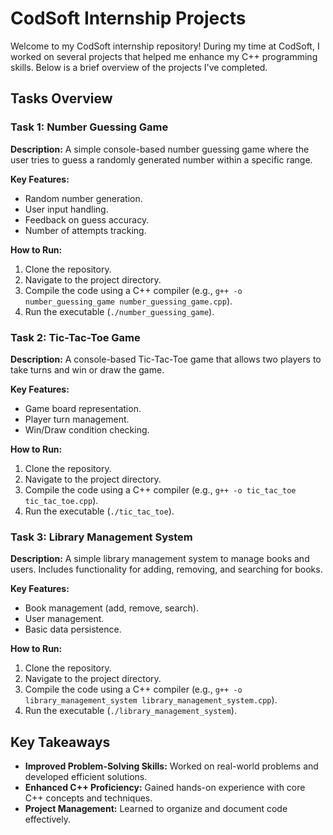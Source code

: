 # CodSoft Internship Projects

Welcome to my CodSoft internship repository! During my time at CodSoft, I worked on several projects that helped me enhance my C++ programming skills. Below is a brief overview of the projects I've completed.

## Tasks Overview

### Task 1: Number Guessing Game

**Description:**
A simple console-based number guessing game where the user tries to guess a randomly generated number within a specific range.

**Key Features:**
- Random number generation.
- User input handling.
- Feedback on guess accuracy.
- Number of attempts tracking.

**How to Run:**
1. Clone the repository.
2. Navigate to the project directory.
3. Compile the code using a C++ compiler (e.g., `g++ -o number_guessing_game number_guessing_game.cpp`).
4. Run the executable (`./number_guessing_game`).

### Task 2: Tic-Tac-Toe Game

**Description:**
A console-based Tic-Tac-Toe game that allows two players to take turns and win or draw the game.

**Key Features:**
- Game board representation.
- Player turn management.
- Win/Draw condition checking.

**How to Run:**
1. Clone the repository.
2. Navigate to the project directory.
3. Compile the code using a C++ compiler (e.g., `g++ -o tic_tac_toe tic_tac_toe.cpp`).
4. Run the executable (`./tic_tac_toe`).

### Task 3: Library Management System

**Description:**
A simple library management system to manage books and users. Includes functionality for adding, removing, and searching for books.

**Key Features:**
- Book management (add, remove, search).
- User management.
- Basic data persistence.

**How to Run:**
1. Clone the repository.
2. Navigate to the project directory.
3. Compile the code using a C++ compiler (e.g., `g++ -o library_management_system library_management_system.cpp`).
4. Run the executable (`./library_management_system`).

## Key Takeaways

- **Improved Problem-Solving Skills:** Worked on real-world problems and developed efficient solutions.
- **Enhanced C++ Proficiency:** Gained hands-on experience with core C++ concepts and techniques.
- **Project Management:** Learned to organize and document code effectively.

